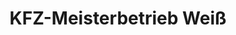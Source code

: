 ---
title: "KFZ-Meisterbetrieb Weiß"
url: /dortmund/kfz-meisterbetrieb-weiss/
shop: Autowerkstatt
---